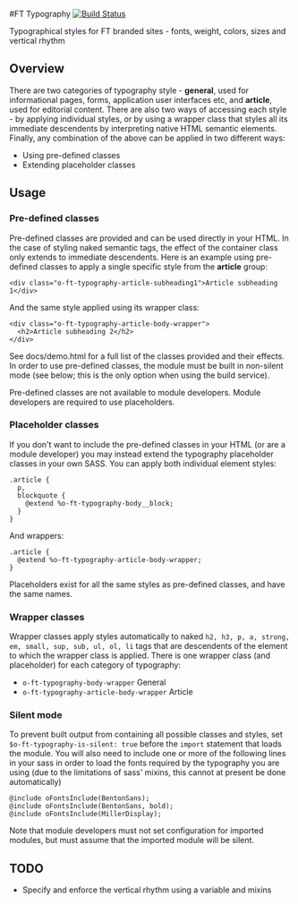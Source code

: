 #FT Typography [![Build Status](https://travis-ci.org/Financial-Times/o-ft-typography.png?branch=master)](https://travis-ci.org/Financial-Times/o-typography)

Typographical styles for FT branded sites - fonts, weight, colors, sizes and vertical rhythm

## Overview

There are two categories of typography style - **general**, used for informational pages, forms, application user interfaces etc, and **article**, used for editorial content.  There are also two ways of accessing each style - by applying individual styles, or by using a wrapper class that styles all its immediate descendents by interpreting native HTML semantic elements. Finally, any combination of the above can be applied in two different ways:

* Using pre-defined classes
* Extending placeholder classes

## Usage

### Pre-defined classes

Pre-defined classes are provided and can be used directly in your HTML.  In the case of styling naked semantic tags, the effect of the container class only extends to immediate descendents.  Here is an example using pre-defined classes to apply a single specific style from the **article** group:

    <div class="o-ft-typography-article-subheading1">Article subheading 1</div>

And the same style applied using its wrapper class:

    <div class="o-ft-typography-article-body-wrapper">
      <h2>Article subheading 2</h2>
    </div>

See docs/demo.html for a full list of the classes provided and their effects.  In order to use pre-defined classes, the module must be built in non-silent mode (see below; this is the only option when using the build service).

Pre-defined classes are not available to module developers.  Module developers are required to use placeholders.

### Placeholder classes

If you don't want to include the pre-defined classes in your HTML (or are a module developer) you may instead extend the typography placeholder classes in your own SASS.  You can apply both individual element styles:

    .article {
      p,
      blockquote {
        @extend %o-ft-typography-body__block;       	
      }
    }

And wrappers:

    .article {
      @extend %o-ft-typography-article-body-wrapper;
    }

Placeholders exist for all the same styles as pre-defined classes, and have the same names.

### Wrapper classes

Wrapper classes apply styles automatically to naked `h2, h3, p, a, strong, em, small, sup, sub, ul, ol, li` tags that are descendents of the element to which the wrapper class is applied.  There is one wrapper class (and placeholder) for each category of typography:

* `o-ft-typography-body-wrapper` General
* `o-ft-typography-article-body-wrapper` Article


### Silent mode

To prevent built output from containing all possible classes and styles, set `$o-ft-typography-is-silent: true` before the `import` statement that loads the module. You will also need to include one or more of the following lines in your sass in order to load the fonts required by the typography you are using (due to the limitations of sass' mixins, this cannot at present be done automatically)

	@include oFontsInclude(BentonSans);
	@include oFontsInclude(BentonSans, bold);
	@include oFontsInclude(MillerDisplay);

Note that module developers must not set configuration for imported modules, but must assume that the imported module will be silent.

## TODO
* Specify and enforce the vertical rhythm using a variable and mixins
